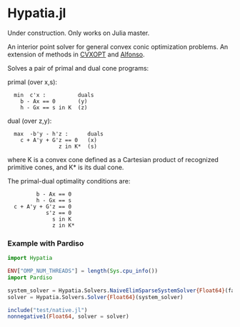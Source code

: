 # Hypatia.jl

Under construction. Only works on Julia master.

An interior point solver for general convex conic optimization problems. An extension of methods in [CVXOPT](https://github.com/cvxopt/cvxopt/blob/master/src/python/coneprog.py) and [Alfonso](https://github.com/dpapp-github/alfonso).

Solves a pair of primal and dual cone programs:

primal (over x,s):
```
  min  c'x :          duals
    b - Ax == 0       (y)
    h - Gx == s in K  (z)
```
dual (over z,y):
```
  max  -b'y - h'z :      duals
    c + A'y + G'z == 0   (x)
                z in K*  (s)
```
where K is a convex cone defined as a Cartesian product of recognized primitive cones, and K* is its dual cone.

The primal-dual optimality conditions are:
```
         b - Ax == 0
         h - Gx == s
  c + A'y + G'z == 0
            s'z == 0
              s in K
              z in K*
```

### Example with Pardiso

```julia
import Hypatia

ENV["OMP_NUM_THREADS"] = length(Sys.cpu_info())
import Pardiso

system_solver = Hypatia.Solvers.NaiveElimSparseSystemSolver{Float64}(fact_cache = Hypatia.PardisoNonSymCache())
solver = Hypatia.Solvers.Solver{Float64}(system_solver)

include("test/native.jl")
nonnegative1(Float64, solver = solver)
```
